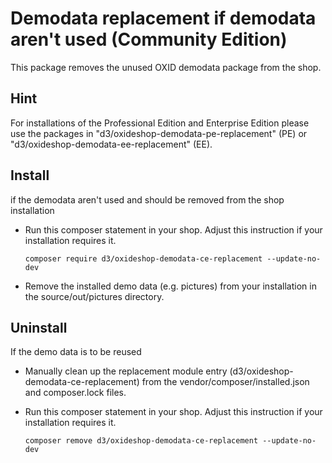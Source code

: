 # Demodata replacement if demodata aren't used (Community Edition)

This package removes the unused OXID demodata package from the shop.

## Hint

For installations of the Professional Edition and Enterprise Edition please use the packages in "d3/oxideshop-demodata-pe-replacement" (PE) or "d3/oxideshop-demodata-ee-replacement" (EE).

## Install

if the demodata aren't used and should be removed from the shop installation

* Run this composer statement in your shop. Adjust this instruction if your installation requires it.

    `composer require d3/oxideshop-demodata-ce-replacement --update-no-dev`
    
* Remove the installed demo data (e.g. pictures) from your installation in the source/out/pictures directory.

## Uninstall

If the demo data is to be reused

* Manually clean up the replacement module entry (d3/oxideshop-demodata-ce-replacement) from the vendor/composer/installed.json and composer.lock files.
* Run this composer statement in your shop. Adjust this instruction if your installation requires it.

    `composer remove d3/oxideshop-demodata-ce-replacement --update-no-dev`
